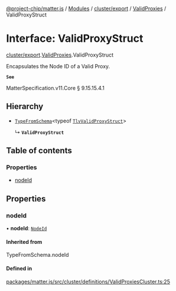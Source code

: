 [@project-chip/matter.js](../README.md) / [Modules](../modules.md) / [cluster/export](../modules/cluster_export.md) / [ValidProxies](../modules/cluster_export.ValidProxies.md) / ValidProxyStruct

# Interface: ValidProxyStruct

[cluster/export](../modules/cluster_export.md).[ValidProxies](../modules/cluster_export.ValidProxies.md).ValidProxyStruct

Encapsulates the Node ID of a Valid Proxy.

**`See`**

MatterSpecification.v11.Core § 9.15.15.4.1

## Hierarchy

- [`TypeFromSchema`](../modules/tlv_export.md#typefromschema)\<typeof [`TlvValidProxyStruct`](../modules/cluster_export.ValidProxies.md#tlvvalidproxystruct)\>

  ↳ **`ValidProxyStruct`**

## Table of contents

### Properties

- [nodeId](cluster_export.ValidProxies.ValidProxyStruct.md#nodeid)

## Properties

### nodeId

• **nodeId**: [`NodeId`](../modules/datatype_export.md#nodeid)

#### Inherited from

TypeFromSchema.nodeId

#### Defined in

[packages/matter.js/src/cluster/definitions/ValidProxiesCluster.ts:25](https://github.com/project-chip/matter.js/blob/5f71eedebdb9fa54338bde320c311bb359b7455d/packages/matter.js/src/cluster/definitions/ValidProxiesCluster.ts#L25)
